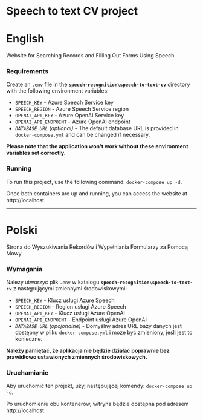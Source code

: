 # Speech to text CV project

# English

Website for Searching Records and Filling Out Forms Using Speech

### Requirements

Create an `.env` file in the **`speech-recognition\speech-to-text-cv`** directory with the following environment variables:

- `SPEECH_KEY` - Azure Speech Service key
- `SPEECH_REGION` - Azure Speech Service region
- `OPENAI_API_KEY` - Azure OpenAI Service key
- `OPENAI_API_ENDPOINT` - Azure OpenAI endpoint
- _`DATABASE_URL` (optional)_ - The default database URL is provided in `docker-compose.yml` and can be changed if necessary.

**Please note that the application won't work without these environment variables set correctly.**

### Running

To run this project, use the following command: `docker-compose up -d`.

Once both containers are up and running, you can access the website at http://localhost.

---

# Polski

Strona do Wyszukiwania Rekordów i Wypełniania Formularzy za Pomocą Mowy

### Wymagania

Należy utworzyć plik `.env` w katalogu **`speech-recognition\speech-to-text-cv`** z następującymi zmiennymi środowiskowymi:

- `SPEECH_KEY` - Klucz usługi Azure Speech
- `SPEECH_REGION` - Region usługi Azure Speech
- `OPENAI_API_KEY` - Klucz usługi Azure OpenAI
- `OPENAI_API_ENDPOINT` - Endpoint usługi Azure OpenAI
- _`DATABASE_URL` (opcjonalne)_ - Domyślny adres URL bazy danych jest dostępny w pliku `docker-compose.yml` i może być zmieniony, jeśli jest to konieczne.

**Należy pamiętać, że aplikacja nie będzie działać poprawnie bez prawidłowo ustawionych zmiennych środowiskowych.**

### Uruchamianie

Aby uruchomić ten projekt, użyj następującej komendy: `docker-compose up -d`.

Po uruchomieniu obu kontenerów, witryna będzie dostępna pod adresem http://localhost.

